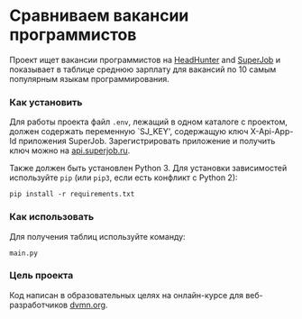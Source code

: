 # Сравниваем вакансии программистов

Проект ищет вакансии программистов на [HeadHunter](https://hh.ru/) and [SuperJob](https://www.superjob.ru/) и показывает в таблице среднюю зарплату для вакансий по 10 самым популярным языкам программирования.

### Как установить

Для работы проекта файл `.env`, лежащий в одном каталоге с проектом, должен содержать переменную `SJ_KEY', содержащую ключ X-Api-App-Id приложения SuperJob. Зарегистрировать приложение и получить ключ можно на [api.superjob.ru](https://api.superjob.ru/info/).

Также должен быть установлен Python 3. Для установки зависимостей используйте `pip` (или `pip3`, если есть конфликт с Python 2):
```
pip install -r requirements.txt
```

### Как использовать

Для получения таблиц используйте команду:
```
main.py
```

### Цель проекта

Код написан в образовательных целях на онлайн-курсе для веб-разработчиков [dvmn.org](https://dvmn.org/).